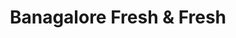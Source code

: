 ---
title: "Banagalore Fresh & Fresh"
url: /bangalore/banagalore-fresh-und-fresh/
shop: Supermarkt
---